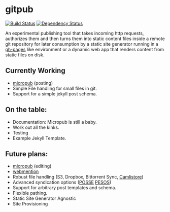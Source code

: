 gitpub
======

[![Build Status](https://travis-ci.org/bcomnes/gitpub.svg)](https://travis-ci.org/bcomnes/gitpub)
[![Dependency Status](https://gemnasium.com/bcomnes/gitpub.svg)](https://gemnasium.com/bcomnes/gitpub)


An experimental publishing tool that takes incoming http requests, authorizes them and then turns them into static content files inside a remote git repository for later consumption by a static site generator running in a [gh-pages](https://pages.github.com/) like environment or a dynamic web app that renders content from static files on disk.

## Currently Working

- [micropub](http://indiewebcamp.com/micropub) (posting)
- Simple File handling for small files in git.
- Support for a simple jekyll post schema.

## On the table:

- Documentation:  Micropub is still a baby.
- Work out all the kinks.
- Testing
- Example Jekyll Template.

## Future plans:

- [micropub](http://indiewebcamp.com/micropub) (editing)
- [webmention](http://indiewebcamp.com/micropub)
- Robust file handling (S3, Dropbox, Bittorrent Sync, [Camlistore](https://camlistore.org/))
- Advanced syndication options ([POSSE](http://indiewebcamp.com/POSSE) [PESOS](http://indiewebcamp.com/PESOS))
- Support for arbitrary post templates and schema.
- Flexible pathing.
- Static Site Generator Agnostic
- Site Provisioning
